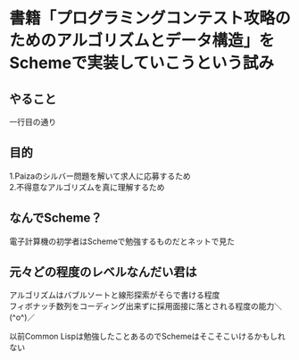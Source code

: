 # 書籍「プログラミングコンテスト攻略のためのアルゴリズムとデータ構造」をSchemeで実装していこうという試み

## やること  
一行目の通り

## 目的
1.Paizaのシルバー問題を解いて求人に応募するため  
2.不得意なアルゴリズムを真に理解するため

## なんでScheme？
電子計算機の初学者はSchemeで勉強するものだとネットで見た

## 元々どの程度のレベルなんだい君は
アルゴリズムはバブルソートと線形探索がそらで書ける程度  
フィボナッチ数列をコーディング出来ずに採用面接に落とされる程度の能力＼(^o^)／
  
以前Common Lispは勉強したことあるのでSchemeはそこそこいけるかもしれない

